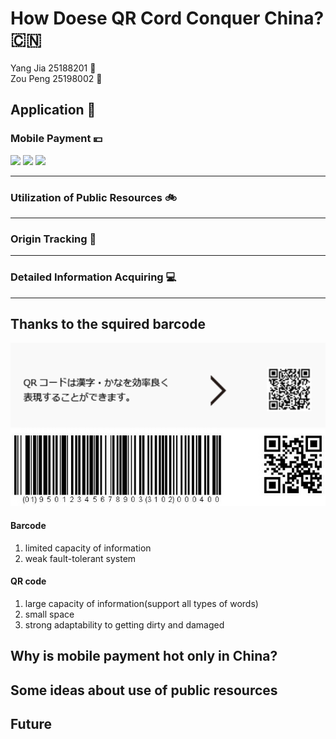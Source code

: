 # How Doese QR Cord Conquer China?  :cn:

Yang  Jia 25188201   :girl:   
Zou Peng 25198002 :boy:

## Application :satellite:

### Mobile Payment :yen:
![](mhack_pre.rar\mhack_pre\1_mobile_pay\commondity_pur\qr-code-1.jpg)
![](mhack_pre.rar\mhack_pre\1_mobile_pay\commondity_pur\qr-code-3-1.jpg)
![](mhack_pre.rar\mhack_pre\1_mobile_pay\commondity_pur\qr-code-5.jpg)

------

### Utilization of Public Resources :bike:
-----

### Origin Tracking :cow2:
-----

### Detailed Information Acquiring :computer:
-----

## Thanks to the squired barcode 
![](JPQRcode.png)
![](BarQR.jpg)

#### Barcode
1. limited capacity of information
2. weak fault-tolerant system

#### QR code
1. large capacity of information(support all types of words)
2. small space
3. strong adaptability to getting dirty and damaged

## Why is mobile payment hot only in China? 

## Some ideas about use of public resources


## Future
